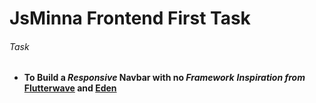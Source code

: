 # JsMinna Frontend First Task
###### Task
* __To Build a *Responsive* Navbar with no *Framework*__
__*Inspiration from* [Flutterwave](https://flutterwave.com/ng/) and [Eden](https://ouredenlife.com/)__